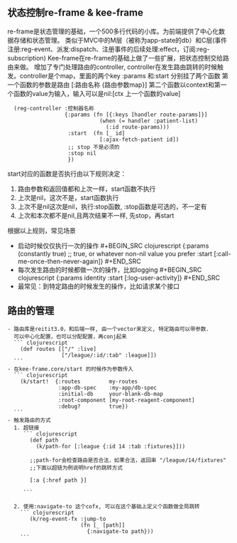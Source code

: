 ## 状态控制re-frame & kee-frame
   re-frame是状态管理的基础，一个500多行代码的小库。为前端提供了中心化数据存储和状态管理。
   类似于MVC中的M层（被称为app-state的db）和C层(事件注册:reg-event、派发:dispatch、注册事件的后续处理:effect，订阅:reg-subscription)
   Kee-frame在re-frame的基础上做了一些扩展，把状态控制交给路由来做。
   增加了专门处理路由的controller, controller在发生路由跳转的时候触发。controller是个map，里面的两个key :params 和:start 分别挂了两个函数
   第一个函数的参数是路由 [:路由名称 {路由参数map}]
   第二个函数以context和第一个函数的value为输入，输入可以是nil:[ctx 上一个函数的value]
   ```clojurescript
     (reg-controller :控制器名称
                     {:params (fn [{:keys [handler route-params]}]
                                (when (= handler :patient-list)
                                  (:id route-params)))
                      :start  (fn [_ id]
                                [:ajax-fetch-patient id])
                      ;; stop 不是必须的
                      :stop nil
                      })
   ```
   start对应的函数是否执行由以下规则决定：
   1. 路由参数和返回值都和上次一样，start函数不执行
   2. 上次是nil，这次不是，start函数执行
   3. 上次不是nil这次是nil，执行:stop函数, :stop函数是可选的，不一定有
   4. 上次和本次都不是nil,且两次结果不一样,  先stop，再start

   根据以上规则，常见场景
   - 启动时候仅仅执行一次的操作
     #+BEGIN_SRC clojurescript
       {:params (constantly true) ;; true, or whatever non-nil value you prefer
        :start  [:call-me-once-then-never-again]}
     #+END_SRC
   - 每次发生路由的时候都做一次的操作，比如logging
     #+BEGIN_SRC clojurescript
       {:params identity
        :start  [:log-user-activity]}
     #+END_SRC
   - 最常见：到特定路由的时候发生的操作，比如请求某个接口

## 路由的管理

    - 路由库是reitit3.0，和后端一样, 由一个vector来定义, 特定路由可以带参数.
      可以中心化配置，也可以分配配置，再conj起来
      ``` clojurescript
        (def routes [["/" :live]
                     ["/league/:id/:tab" :league]])
      ```
    - 在kee-frame.core/start 的时候作为参数传入
      ``` clojurescript
        (k/start!  {:routes         my-routes
                    :app-db-spec    :my-app/db-spec
                    :initial-db     your-blank-db-map
                    :root-component [my-root-reagent-component]
                    :debug?         true})
      ```
    - 触发路由的方式
      1. 超链接
         ``` clojurescript
           (def path
             (k/path-for [:league {:id 14 :tab :fixtures}]))

           ;;path-for会检查路由是否合法，如果合法，返回串 "/league/14/fixtures"
           ;;下面以超链为例说明href的跳转方式

           [:a {:href path }]

         ```

      2. 使用:navigate-to 这个cofx, 可以在这个基础上定义个函数做全局跳转
        ``` clojurescript
           (k/reg-event-fx :jump-to
                           (fn [_ [path]]
                             {:navigate-to path}))
        ```
